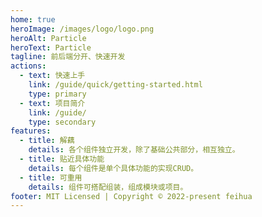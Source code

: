 ```yaml
---
home: true
heroImage: /images/logo/logo.png
heroAlt: Particle
heroText: Particle
tagline: 前后端分开、快速开发
actions:
  - text: 快速上手
    link: /guide/quick/getting-started.html
    type: primary
  - text: 项目简介
    link: /guide/
    type: secondary
features:
  - title: 解藕
    details: 各个组件独立开发，除了基础公共部分，相互独立。
  - title: 贴近具体功能
    details: 每个组件是单个具体功能的实现CRUD。
  - title: 可重用
    details: 组件可搭配组装，组成模块或项目。
footer: MIT Licensed | Copyright © 2022-present feihua
---
```

